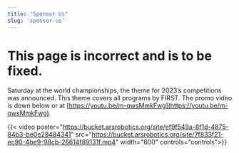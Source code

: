 ```yaml
---
title: "Sponsor Us"
slug: 'sponsor-us'
---
```


# This page is incorrect and is to be fixed.

Saturday at the world championships, the theme for 2023’s competitions was announced. This theme covers all programs by FIRST. The promo video is down below or at [https://youtu.be/m-qwsMmkFwg](https://youtu.be/m-qwsMmkFwg).

{{< video poster="https://bucket.arsrobotics.org/site/ef9f549a-8f1d-4875-84b3-be0e28484341" src="https://bucket.arsrobotics.org/site/7f833f21-ec90-4be9-98cb-26614f89131f.mp4" width="600" controls="controls">}}
